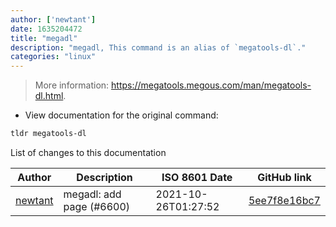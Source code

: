 ```yaml
---
author: ['newtant']
date: 1635204472
title: "megadl"
description: "megadl, This command is an alias of `megatools-dl`."
categories: "linux"
---
```

> More information: <https://megatools.megous.com/man/megatools-dl.html>.

- View documentation for the original command:

```bash
tldr megatools-dl
```
List of changes to this documentation


Author | Description | ISO 8601 Date | GitHub link
------|-----|-----|-----
[newtant](mailto:newtant@users.noreply.github.com) | megadl: add page (#6600) | 2021-10-26T01:27:52 | [5ee7f8e16bc7](https://github.com/tldr-pages/tldr/commit/5ee7f8e16bc7d131f40eaffe01653e5272b89091)

